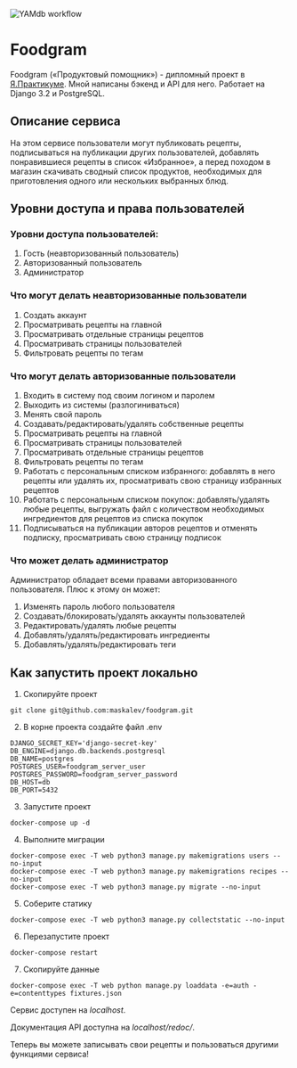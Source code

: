 ![YAMdb workflow](https://github.com/maskalev/foodgram-project-react/actions/workflows/main.yml/badge.svg)
# Foodgram


Foodgram («Продуктовый помощник») - дипломный проект в [Я.Практикуме](https://practicum.yandex.ru/). Мной написаны бэкенд и API для него.
Работает на Django 3.2 и PostgreSQL.

## Описание сервиса
На этом сервисе пользователи могут публиковать рецепты, подписываться
на публикации других пользователей, добавлять понравившиеся рецепты в 
список «Избранное», а перед походом в магазин скачивать сводный список
продуктов, необходимых для приготовления одного или нескольких 
выбранных блюд.

## Уровни доступа и права пользователей
### Уровни доступа пользователей:
1. Гость (неавторизованный пользователь)
2. Авторизованный пользователь
3. Администратор

### Что могут делать неавторизованные пользователи
1. Создать аккаунт
2. Просматривать рецепты на главной
3. Просматривать отдельные страницы рецептов
4. Просматривать страницы пользователей
5. Фильтровать рецепты по тегам

### Что могут делать авторизованные пользователи
1. Входить в систему под своим логином и паролем
2. Выходить из системы (разлогиниваться)
3. Менять свой пароль
4. Создавать/редактировать/удалять собственные рецепты
5. Просматривать рецепты на главной
6. Просматривать страницы пользователей
7. Просматривать отдельные страницы рецептов
8. Фильтровать рецепты по тегам
9. Работать с персональным списком избранного: добавлять в него рецепты или удалять их, просматривать свою страницу избранных рецептов
10. Работать с персональным списком покупок: добавлять/удалять любые рецепты, выгружать файл с количеством необходимых ингредиентов для рецептов из списка покупок
11. Подписываться на публикации авторов рецептов и отменять подписку, просматривать свою страницу подписок

### Что может делать администратор
Администратор обладает всеми правами авторизованного пользователя.
Плюс к этому он может:
1. Изменять пароль любого пользователя
2. Создавать/блокировать/удалять аккаунты пользователей
3. Редактировать/удалять любые рецепты
4. Добавлять/удалять/редактировать ингредиенты
5. Добавлять/удалять/редактировать теги

## Как запустить проект локально
1. Скопируйте проект
```commandline
git clone git@github.com:maskalev/foodgram.git
```

2. В корне проекта создайте файл .env
```
DJANGO_SECRET_KEY='django-secret-key'
DB_ENGINE=django.db.backends.postgresql
DB_NAME=postgres
POSTGRES_USER=foodgram_server_user
POSTGRES_PASSWORD=foodgram_server_password
DB_HOST=db
DB_PORT=5432
```
3. Запустите проект
```commandline
docker-compose up -d
```

4. Выполните миграции
```commandline
docker-compose exec -T web python3 manage.py makemigrations users --no-input
docker-compose exec -T web python3 manage.py makemigrations recipes --no-input
docker-compose exec -T web python3 manage.py migrate --no-input
```

5. Соберите статику
```commandline
docker-compose exec -T web python3 manage.py collectstatic --no-input
```

6. Перезапустите проект
```commandline
docker-compose restart
```

7. Скопируйте данные
```commandline
docker-compose exec -T web python manage.py loaddata -e=auth -e=contenttypes fixtures.json
```

Сервис доступен на *localhost*.

Документация API доступна на *localhost/redoc/*.

Теперь вы можете записывать свои рецепты и пользоваться другими функциями сервиса!